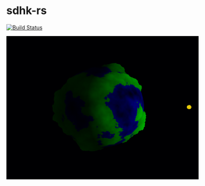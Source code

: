 # sdhk-rs
[![Build Status](https://travis-ci.org/sin-us/sdhk-rs.svg?branch=master)](https://travis-ci.org/sin-us/sdhk-rs)

![alt text](https://raw.githubusercontent.com/sin-us/sdhk-rs/master/screenshot.png)
